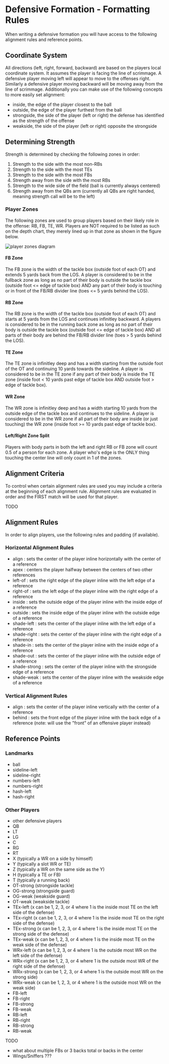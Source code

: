 # Defensive Formation - Formatting Rules

When writing a defensive formation you will have access to the following alignment rules and reference points.

## Coordinate System
All directions (left, right, forward, backward) are based on the players local coordinate system. It assumes the player is facing the line of scrimmage. A defensive player moving left will appear to move to the offenses right. Similarly a defensive player moving backward will be moving away from the line of scrimmage. Additionally you can make use of the following concepts to more easily set alignment:

- inside, the edge of the player closest to the ball
- outside, the edge of the player furthest from the ball
- strongside, the side of the player (left or right) the defense has identified as the strength of the offense
- weakside, the side of the player (left or right) opposite the strongside

## Determining Strength
Strength is determined by checking the following zones in order:

1. Strength to the side with the most non-RBs
2. Strength to the side with the most TEs
3. Strength to the side with the most FBs
4. Strength away from the side with the most RBs
5. Strength to the wide side of the field (ball is currently always centered)
6. Strength away from the QBs arm (currently all QBs are right handed, meaning strength call will be to the left)

### Player Zones
The following zones are used to group players based on their likely role in the offense: RB, FB, TE, WR. Players are NOT required to be listed as such on the depth chart, they merely lined up in that zone as shown in the figure below.

![player zones diagram](https://docs.google.com/drawings/d/e/2PACX-1vSmNdgwJ5VqTdHT3j4IHF79gIDh5n0sKTZ-c4vs9updak0mop-tRrBRWz7vNb4XNaRdL1ocJ-az5jwq/pub?w=829&h=313)

#### FB Zone
The FB zone is the width of the tackle box (outside foot of each OT) and extends 5 yards back from the LOS. A player is considered to be in the fullback zone as long as no part of their body is outside the tackle box (outside foot <= edge of tackle box) AND any part of their body is touching or in front of the FB/RB divider line (toes <= 5 yards behind the LOS). 

#### RB Zone
The RB zone is the width of the tackle box (outside foot of each OT) and starts at 5 yards from the LOS and continues infinitley backward. A players is considered to be in the running back zone as long as no part of their body is outside the tackle box (outside foot <= edge of tackle box) AND all parts of their body are behind the FB/RB divider line (toes > 5 yards behind the LOS).

#### TE Zone
The TE zone is infinitley deep and has a width starting from the outside foot of the OT and continuing 10 yards towards the sideline. A player is considered to be in the TE zone if any part of their body is inside the TE zone (inside foot < 10 yards past edge of tackle box AND outside foot > edge of tackle box).

#### WR Zone
The WR zone is infinitley deep and has a width starting 10 yards from the outside edge of the tackle box and continues to the sideline. A player is considered to be in the WR zone if all part of their body are inside (or just touching) the WR zone (inside foot >= 10 yards past edge of tackle box).

#### Left/Right Zone Split
Players with body parts in both the left and right RB or FB zone will count 0.5 of a person for each zone. A player who's edge is the ONLY thing touching the center line will only count in 1 of the zones.

## Alignment Criteria
To control when certain alignment rules are used you may include a criteria at the beginning of each alignment rule. Alignment rules are evaluated in order and the FIRST match will be used for that player.

TODO

## Alignment Rules
In order to align players, use the following rules and padding (if available).

### Horizontal Alignment Rules
- align : sets the center of the player inline horizontally with the center of a reference 
- apex : centers the player halfway between the centers of two other references
- left-of : sets the right edge of the player inline with the left edge of a reference
- right-of : sets the left edge of the player inline with the right edge of a reference
- inside : sets the outside edge of the player inline with the inside edge of a reference
- outside : sets the inside edge of the player inline with the outside edge of a reference
- shade-left : sets the center of the player inline with the left edge of a reference
- shade-right : sets the center of the player inline with the right edge of a reference
- shade-in : sets the center of the player inline with the inside edge of a reference
- shade-out : sets the center of the player inline with the outside edge of a reference
- shade-strong : sets the center of the player inline with the strongside edge of a reference
- shade-weak : sets the center of the player inline with the weakside edge of a reference

### Vertical Alignment Rules
- align : sets the center of the player inline vertically with the center of a reference
- behind : sets the front edge of the player inline with the back edge of a reference (note: will use the "front" of an offensive player instead)

## Reference Points

### Landmarks
- ball
- sideline-left
- sideline-right
- numbers-left
- numbers-right
- hash-left
- hash-right

### Other Players
- other defensive players
- QB
- LT
- LG
- C
- RG
- RT
- X (typically a WR on a side by himself)
- Y (typically a slot WR or TE)
- Z (typically a WR on the same side as the Y)
- H (typically a TE or FB)
- T (typically a running back)
- OT-strong (strongside tackle)
- OG-strong (strongside guard)
- OG-weak (weakside guard)
- OT-weak (weakside tackle)
- TEx-left (x can be 1, 2, 3, or 4 where 1 is the inside most TE on the left side of the defense)
- TEx-right (x can be 1, 2, 3, or 4 where 1 is the inside most TE on the right side of the defense)
- TEx-strong (x can be 1, 2, 3, or 4 where 1 is the inside most TE on the strong side of the defense)
- TEx-weak (x can be 1, 2, 3, or 4 where 1 is the inside most TE on the weak side of the defense)
- WRx-left (x can be 1, 2, 3, or 4 where 1 is the outside most WR on the left side of the defense)
- WRx-right (x can be 1, 2, 3, or 4 where 1 is the outside most WR of the right side of the defense)
- WRx-strong (x can be 1, 2, 3, or 4 where 1 is the outside most WR on the strong side)
- WRx-weak (x can be 1, 2, 3, or 4 where 1 is the outside most WR on the weak side)
- FB-left
- FB-right
- FB-strong
- FB-weak
- RB-left
- RB-right
- RB-strong
- RB-weak 

TODO

- what about multiple FBs or 3 backs total or backs in the center
- Wings/Sniffers ???
